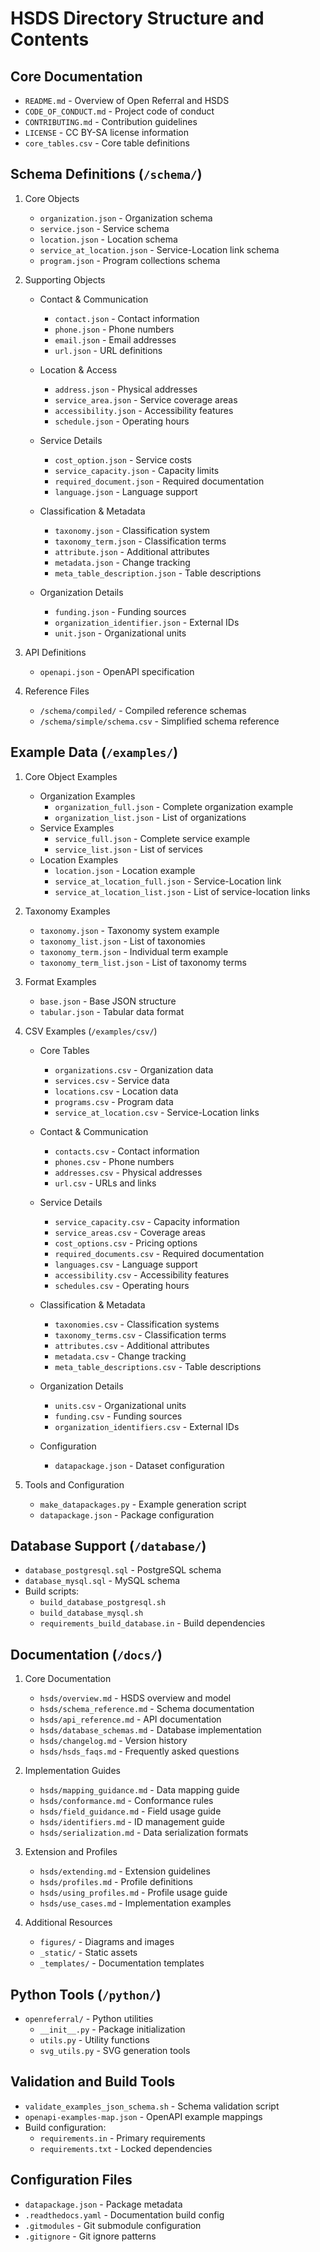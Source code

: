 # HSDS Directory Structure and Contents

## Core Documentation
- `README.md` - Overview of Open Referral and HSDS
- `CODE_OF_CONDUCT.md` - Project code of conduct
- `CONTRIBUTING.md` - Contribution guidelines
- `LICENSE` - CC BY-SA license information
- `core_tables.csv` - Core table definitions

## Schema Definitions (`/schema/`)
1. Core Objects
   - `organization.json` - Organization schema
   - `service.json` - Service schema
   - `location.json` - Location schema
   - `service_at_location.json` - Service-Location link schema
   - `program.json` - Program collections schema

2. Supporting Objects
   - Contact & Communication
     - `contact.json` - Contact information
     - `phone.json` - Phone numbers
     - `email.json` - Email addresses
     - `url.json` - URL definitions

   - Location & Access
     - `address.json` - Physical addresses
     - `service_area.json` - Service coverage areas
     - `accessibility.json` - Accessibility features
     - `schedule.json` - Operating hours

   - Service Details
     - `cost_option.json` - Service costs
     - `service_capacity.json` - Capacity limits
     - `required_document.json` - Required documentation
     - `language.json` - Language support

   - Classification & Metadata
     - `taxonomy.json` - Classification system
     - `taxonomy_term.json` - Classification terms
     - `attribute.json` - Additional attributes
     - `metadata.json` - Change tracking
     - `meta_table_description.json` - Table descriptions

   - Organization Details
     - `funding.json` - Funding sources
     - `organization_identifier.json` - External IDs
     - `unit.json` - Organizational units

3. API Definitions
   - `openapi.json` - OpenAPI specification

4. Reference Files
   - `/schema/compiled/` - Compiled reference schemas
   - `/schema/simple/schema.csv` - Simplified schema reference

## Example Data (`/examples/`)
1. Core Object Examples
   - Organization Examples
     - `organization_full.json` - Complete organization example
     - `organization_list.json` - List of organizations
   - Service Examples
     - `service_full.json` - Complete service example
     - `service_list.json` - List of services
   - Location Examples
     - `location.json` - Location example
     - `service_at_location_full.json` - Service-Location link
     - `service_at_location_list.json` - List of service-location links

2. Taxonomy Examples
   - `taxonomy.json` - Taxonomy system example
   - `taxonomy_list.json` - List of taxonomies
   - `taxonomy_term.json` - Individual term example
   - `taxonomy_term_list.json` - List of taxonomy terms

3. Format Examples
   - `base.json` - Base JSON structure
   - `tabular.json` - Tabular data format

4. CSV Examples (`/examples/csv/`)
   - Core Tables
     - `organizations.csv` - Organization data
     - `services.csv` - Service data
     - `locations.csv` - Location data
     - `programs.csv` - Program data
     - `service_at_location.csv` - Service-Location links

   - Contact & Communication
     - `contacts.csv` - Contact information
     - `phones.csv` - Phone numbers
     - `addresses.csv` - Physical addresses
     - `url.csv` - URLs and links

   - Service Details
     - `service_capacity.csv` - Capacity information
     - `service_areas.csv` - Coverage areas
     - `cost_options.csv` - Pricing options
     - `required_documents.csv` - Required documentation
     - `languages.csv` - Language support
     - `accessibility.csv` - Accessibility features
     - `schedules.csv` - Operating hours

   - Classification & Metadata
     - `taxonomies.csv` - Classification systems
     - `taxonomy_terms.csv` - Classification terms
     - `attributes.csv` - Additional attributes
     - `metadata.csv` - Change tracking
     - `meta_table_descriptions.csv` - Table descriptions

   - Organization Details
     - `units.csv` - Organizational units
     - `funding.csv` - Funding sources
     - `organization_identifiers.csv` - External IDs

   - Configuration
     - `datapackage.json` - Dataset configuration

5. Tools and Configuration
   - `make_datapackages.py` - Example generation script
   - `datapackage.json` - Package configuration

## Database Support (`/database/`)
- `database_postgresql.sql` - PostgreSQL schema
- `database_mysql.sql` - MySQL schema
- Build scripts:
    - `build_database_postgresql.sh`
    - `build_database_mysql.sh`
    - `requirements_build_database.in` - Build dependencies



## Documentation (`/docs/`)

1. Core Documentation
   - `hsds/overview.md` - HSDS overview and model
   - `hsds/schema_reference.md` - Schema documentation
   - `hsds/api_reference.md` - API documentation
   - `hsds/database_schemas.md` - Database implementation
   - `hsds/changelog.md` - Version history
   - `hsds/hsds_faqs.md` - Frequently asked questions

2. Implementation Guides
   - `hsds/mapping_guidance.md` - Data mapping guide
   - `hsds/conformance.md` - Conformance rules
   - `hsds/field_guidance.md` - Field usage guide
   - `hsds/identifiers.md` - ID management guide
   - `hsds/serialization.md` - Data serialization formats

3. Extension and Profiles
   - `hsds/extending.md` - Extension guidelines
   - `hsds/profiles.md` - Profile definitions
   - `hsds/using_profiles.md` - Profile usage guide
   - `hsds/use_cases.md` - Implementation examples

4. Additional Resources
   - `figures/` - Diagrams and images
   - `_static/` - Static assets
   - `_templates/` - Documentation templates

## Python Tools (`/python/`)
- `openreferral/` - Python utilities
    - `__init__.py` - Package initialization
    - `utils.py` - Utility functions
    - `svg_utils.py` - SVG generation tools

## Validation and Build Tools
- `validate_examples_json_schema.sh` - Schema validation script
- `openapi-examples-map.json` - OpenAPI example mappings
- Build configuration:
    - `requirements.in` - Primary requirements
    - `requirements.txt` - Locked dependencies

## Configuration Files
- `datapackage.json` - Package metadata
- `.readthedocs.yaml` - Documentation build config
- `.gitmodules` - Git submodule configuration
- `.gitignore` - Git ignore patterns
